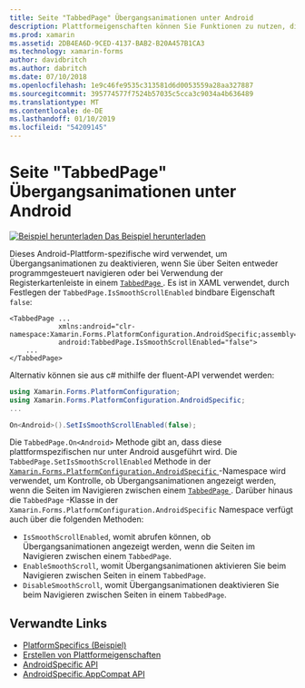 ```yaml
---
title: Seite "TabbedPage" Übergangsanimationen unter Android
description: Plattformeigenschaften können Sie Funktionen zu nutzen, die nur auf einer bestimmten Plattform verfügbar ist ohne die Implementierung der benutzerdefinierten Renderern und Effekte. In diesem Artikel wird erläutert, wie die Android-Plattform-spezifische genutzt, die Übergangsanimationen deaktiviert, wenn durch die Seiten in einer "tabbedpage" navigieren.
ms.prod: xamarin
ms.assetid: 2DB4EA6D-9CED-4137-BAB2-B20A457B1CA3
ms.technology: xamarin-forms
author: davidbritch
ms.author: dabritch
ms.date: 07/10/2018
ms.openlocfilehash: 1e9c46fe9535c313581d6d0053559a28aa327887
ms.sourcegitcommit: 395774577f7524b57035c5cca3c9034a4b636489
ms.translationtype: MT
ms.contentlocale: de-DE
ms.lasthandoff: 01/10/2019
ms.locfileid: "54209145"
---
```

# <a name="tabbedpage-page-transition-animations-on-android"></a>Seite "TabbedPage" Übergangsanimationen unter Android

[![Beispiel herunterladen](~/media/shared/download.png) Das Beispiel herunterladen](https://developer.xamarin.com/samples/xamarin-forms/userinterface/platformspecifics/)

Dieses Android-Plattform-spezifische wird verwendet, um Übergangsanimationen zu deaktivieren, wenn Sie über Seiten entweder programmgesteuert navigieren oder bei Verwendung der Registerkartenleiste in einem [ `TabbedPage` ](xref:Xamarin.Forms.TabbedPage). Es ist in XAML verwendet, durch Festlegen der `TabbedPage.IsSmoothScrollEnabled` bindbare Eigenschaft `false`:

```xaml
<TabbedPage ...
            xmlns:android="clr-namespace:Xamarin.Forms.PlatformConfiguration.AndroidSpecific;assembly=Xamarin.Forms.Core"
            android:TabbedPage.IsSmoothScrollEnabled="false">
    ...
</TabbedPage>
```

Alternativ können sie aus c# mithilfe der fluent-API verwendet werden:

```csharp
using Xamarin.Forms.PlatformConfiguration;
using Xamarin.Forms.PlatformConfiguration.AndroidSpecific;
...

On<Android>().SetIsSmoothScrollEnabled(false);
```

Die `TabbedPage.On<Android>` Methode gibt an, dass diese plattformspezifischen nur unter Android ausgeführt wird. Die `TabbedPage.SetIsSmoothScrollEnabled` Methode in der [ `Xamarin.Forms.PlatformConfiguration.AndroidSpecific` ](xref:Xamarin.Forms.PlatformConfiguration.AndroidSpecific) -Namespace wird verwendet, um Kontrolle, ob Übergangsanimationen angezeigt werden, wenn die Seiten im Navigieren zwischen einem [ `TabbedPage` ](xref:Xamarin.Forms.TabbedPage). Darüber hinaus die `TabbedPage` -Klasse in der `Xamarin.Forms.PlatformConfiguration.AndroidSpecific` Namespace verfügt auch über die folgenden Methoden:

- `IsSmoothScrollEnabled`, womit abrufen können, ob Übergangsanimationen angezeigt werden, wenn die Seiten im Navigieren zwischen einem `TabbedPage`.
- `EnableSmoothScroll`, womit Übergangsanimationen aktivieren Sie beim Navigieren zwischen Seiten in einem `TabbedPage`.
- `DisableSmoothScroll`, womit Übergangsanimationen deaktivieren Sie beim Navigieren zwischen Seiten in einem `TabbedPage`.

## <a name="related-links"></a>Verwandte Links

- [PlatformSpecifics (Beispiel)](https://developer.xamarin.com/samples/xamarin-forms/userinterface/platformspecifics/)
- [Erstellen von Plattformeigenschaften](~/xamarin-forms/platform/platform-specifics/index.md#creating-platform-specifics)
- [AndroidSpecific API](xref:Xamarin.Forms.PlatformConfiguration.AndroidSpecific)
- [AndroidSpecific.AppCompat API](xref:Xamarin.Forms.PlatformConfiguration.AndroidSpecific.AppCompat)
